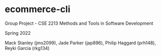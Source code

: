 # ecommerce-cli
Group Project - CSE 2213 Methods and Tools in Software Development

Spring 2022

Mack Stanley (jms2099), Jade Parker (jap896), Philip Haggard (prh148), Reyki Garcia (rkg134)
